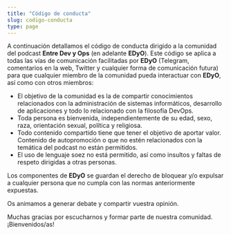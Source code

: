 ```yaml
---
title: "Código de conducta"
slug: codigo-conducta
type: page
---
```


A continuación detallamos el código de conducta dirigido a la comunidad del podcast **Entre Dev y Ops** (en adelante **EDyO**). Este código se aplica a todas las vías de comunicación facilitadas por **EDyO** (Telegram, comentarios en la web, Twitter y cualquier forma de comunicación futura) para que cualquier miembro de la comunidad pueda interactuar con **EDyO**, así como con otros miembros:

- El objetivo de la comunidad es la de compartir conocimientos relacionados con la administración de sistemas informáticos, desarrollo de aplicaciones y todo lo relacionado con la filosofía DevOps.
- Toda persona es bienvenida, independientemente de su edad, sexo, raza, orientación sexual, política y religiosa.
- Todo contenido compartido tiene que tener el objetivo de aportar valor. Contenido de autopromoción o que no estén relacionados con la temática del podcast no están permitidos.
- El uso de lenguaje soez no está permitido, así como insultos y faltas de respeto dirigidas a otras personas.

Los componentes de **EDyO** se guardan el derecho de bloquear y/o expulsar a cualquier persona que no cumpla con las normas anteriormente expuestas.

Os animamos a generar debate y compartir vuestra opinión.

Muchas gracias por escucharnos y formar parte de nuestra comunidad. ¡Bienvenidos/as!
